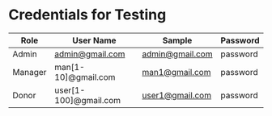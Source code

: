 # Credentials for Testing

| Role         | User Name                  | Sample          | Password |
|--------------|----------------------------|-----------------| -------- |
| Admin        | admin@gmail.com            | admin@gmail.com | password |
| Manager      | man[1-10]@gmail.com        | man1@gmail.com  | password |
| Donor        | user[1-100]@gmail.com      | user1@gmail.com | password |
